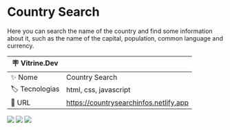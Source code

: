 # Country Search

Here you can search the name of the country and find some information about it, such as the name of the capital, population, common language and currency.

| :placard: Vitrine.Dev |     |
| -------------  | --- |
| :sparkles: Nome        | Country Search
| :label: Tecnologias | html, css, javascript
| :rocket: URL         | https://countrysearchinfos.netlify.app

<!-- Inserir imagem com a #vitrinedev ao final do link -->
![](https://user-images.githubusercontent.com/72042885/213917265-70f7bdee-3086-41c6-92e0-c91927d88310.png)
![](https://user-images.githubusercontent.com/72042885/213917296-634074c1-1593-45bd-a3bf-485b2c9bfe3f.png)
![](https://user-images.githubusercontent.com/72042885/194385925-ddcb8898-68d3-4c93-b15d-fe36eaefcfc3.JPG#vitrinedev)
